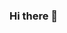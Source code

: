 ### Hi there 👋

<!--
**zfogg/zfogg** is a ✨ _special_ ✨ repository because its `README.md` (this file) appears on your GitHub profile.

[![GitHub stats](https://github-readme-stats.vercel.app/api?username=zfogg&count_private=true&show_icons=true&theme=tokyonight)]

[![Top Langs](https://github-readme-stats.vercel.app/api/top-langs/?username=zfogg&count_private=true&show_icons=true&theme=tokyonight)](https://github.com/anuraghazra/github-readme-stats)

